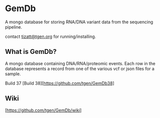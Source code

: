 # GemDb

A mongo database for storing RNA/DNA variant data from the sequencing pipeline.

contact tizatt@tgen.org for running/installing.


## What is GemDb?
A mongo database containing DNA/RNA/proteomic events.  Each row in the database represents a record from one of the various vcf or json files for a sample.

Build 37
[Build 38][https://github.com/tgen/GemDb38]
## Wiki
[https://github.com/tgen/GemDb/wiki]

